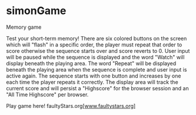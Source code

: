 # simonGame
Memory game

Test your short-term memory!
There are six colored buttons on the screen which will "flash" in a specific order, the player must repeat that order to score otherwise the sequence starts over and score reverts to 0. User input will be paused while the sequence is displayed and the word "Watch" will display beneath the playing area. The word "Repeat" will be displayed beneath the playing area when the sequence is complete and user input is active again. The sequence starts with one button and increases by one each time the player repeats it correctly. The display area will track the current score and will persist a "Highscore" for the browser session and an "All Time Highscore" per browser.


Play game here! faultyStars.org[www.faultystars.org]